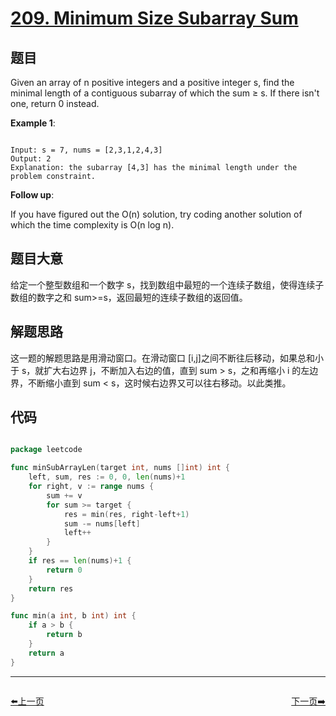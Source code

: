 # [209. Minimum Size Subarray Sum](https://leetcode.com/problems/minimum-size-subarray-sum/)

## 题目

Given an array of n positive integers and a positive integer s, find the minimal length of a contiguous subarray of which the sum ≥ s. If there isn't one, return 0 instead.

**Example 1**:

```

Input: s = 7, nums = [2,3,1,2,4,3]
Output: 2
Explanation: the subarray [4,3] has the minimal length under the problem constraint.

```

**Follow up**:       
  
If you have figured out the O(n) solution, try coding another solution of which the time complexity is O(n log n). 

## 题目大意

给定一个整型数组和一个数字 s，找到数组中最短的一个连续子数组，使得连续子数组的数字之和 sum>=s，返回最短的连续子数组的返回值。

## 解题思路

这一题的解题思路是用滑动窗口。在滑动窗口 [i,j]之间不断往后移动，如果总和小于 s，就扩大右边界 j，不断加入右边的值，直到 sum > s，之和再缩小 i 的左边界，不断缩小直到 sum < s，这时候右边界又可以往右移动。以此类推。



## 代码

```go

package leetcode

func minSubArrayLen(target int, nums []int) int {
    left, sum, res := 0, 0, len(nums)+1
    for right, v := range nums {
        sum += v
        for sum >= target {
            res = min(res, right-left+1)
            sum -= nums[left]
            left++
        }
    }
    if res == len(nums)+1 {
        return 0
    }
    return res
}

func min(a int, b int) int {
    if a > b {
        return b
    }
    return a
}

```


----------------------------------------------
<div style="display: flex;justify-content: space-between;align-items: center;">
<p><a href="https://books.halfrost.com/leetcode/ChapterFour/0200~0299/0208.Implement-Trie-Prefix-Tree/">⬅️上一页</a></p>
<p><a href="https://books.halfrost.com/leetcode/ChapterFour/0200~0299/0210.Course-Schedule-II/">下一页➡️</a></p>
</div>
